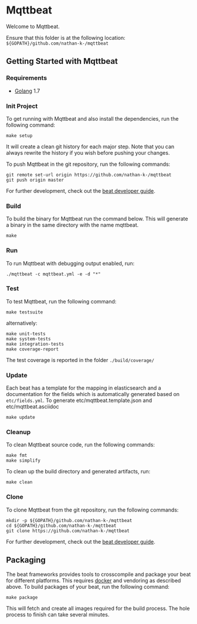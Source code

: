 # Mqttbeat

Welcome to Mqttbeat.

Ensure that this folder is at the following location:
`${GOPATH}/github.com/nathan-k-/mqttbeat`

## Getting Started with Mqttbeat

### Requirements

* [Golang](https://golang.org/dl/) 1.7

### Init Project
To get running with Mqttbeat and also install the
dependencies, run the following command:

```
make setup
```

It will create a clean git history for each major step. Note that you can always rewrite the history if you wish before pushing your changes.

To push Mqttbeat in the git repository, run the following commands:

```
git remote set-url origin https://github.com/nathan-k-/mqttbeat
git push origin master
```

For further development, check out the [beat developer guide](https://www.elastic.co/guide/en/beats/libbeat/current/new-beat.html).

### Build

To build the binary for Mqttbeat run the command below. This will generate a binary
in the same directory with the name mqttbeat.

```
make
```


### Run

To run Mqttbeat with debugging output enabled, run:

```
./mqttbeat -c mqttbeat.yml -e -d "*"
```


### Test

To test Mqttbeat, run the following command:

```
make testsuite
```

alternatively:
```
make unit-tests
make system-tests
make integration-tests
make coverage-report
```

The test coverage is reported in the folder `./build/coverage/`

### Update

Each beat has a template for the mapping in elasticsearch and a documentation for the fields
which is automatically generated based on `etc/fields.yml`.
To generate etc/mqttbeat.template.json and etc/mqttbeat.asciidoc

```
make update
```


### Cleanup

To clean  Mqttbeat source code, run the following commands:

```
make fmt
make simplify
```

To clean up the build directory and generated artifacts, run:

```
make clean
```


### Clone

To clone Mqttbeat from the git repository, run the following commands:

```
mkdir -p ${GOPATH}/github.com/nathan-k-/mqttbeat
cd ${GOPATH}/github.com/nathan-k-/mqttbeat
git clone https://github.com/nathan-k-/mqttbeat
```


For further development, check out the [beat developer guide](https://www.elastic.co/guide/en/beats/libbeat/current/new-beat.html).


## Packaging

The beat frameworks provides tools to crosscompile and package your beat for different platforms. This requires [docker](https://www.docker.com/) and vendoring as described above. To build packages of your beat, run the following command:

```
make package
```

This will fetch and create all images required for the build process. The hole process to finish can take several minutes.
